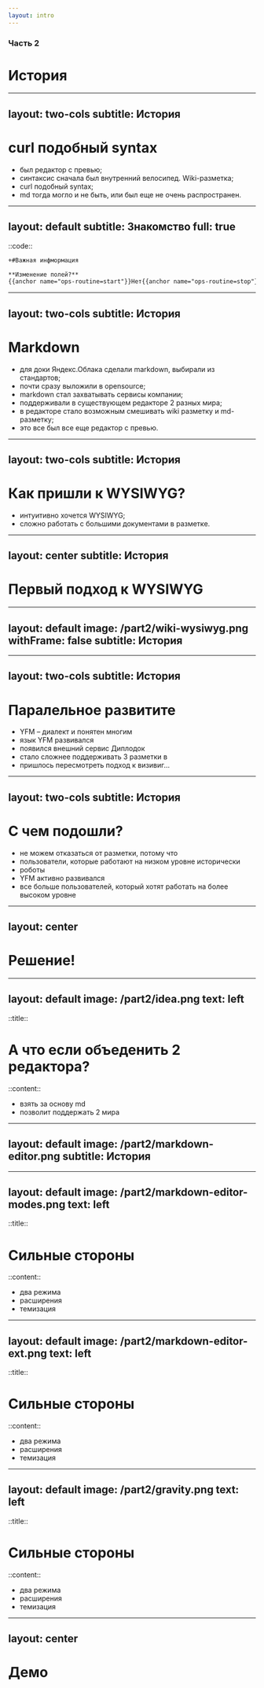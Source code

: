 ```yaml
---
layout: intro
---
```


### Часть 2
# История

<!--
##########################################################################################################################################
-->


---
layout: two-cols
subtitle: История
---

# curl подобный syntax

* был редактор с превью;
* синтаксис сначала был внутренний велосипед. Wiki-разметка;
* curl подобный syntax;
* md тогда могло и не быть, или был еще не очень распространен.

<!--
тут надо подсветить, что смотрим тип редактора, а еще и синтаксис

##########################################################################################################################################
-->

---
layout: default
subtitle: Знакомство
full: true
---

::code::
```md {all}
+#Важная инфмормация

**Изменение полей?**
{{anchor name="ops-routine=start"}}Нет{{anchor name="ops-routine=stop"}}
```
<!--
##########################################################################################################################################
-->

---
layout: two-cols
subtitle: История
---

# Markdown

* для доки Яндекс.Облака сделали markdown, выбирали из стандартов;
* почти сразу выложили в opensource;
* markdown стал захватывать сервисы компании;
* поддерживали в существующем редакторе 2 разных мира;
* в редакторе стало возможным смешивать wiki разметку и md-разметку;
* это все был все еще редактор с превью.

<!--
добавить таймлайн на фон
а еще тут надо оставить тип редактора тот же, но дать ощущение другого синтаксиса

##########################################################################################################################################
-->

---
layout: two-cols
subtitle: История
---

# Как пришли к WYSIWYG?


* интуитивно хочется WYSIWYG;
* сложно работать с большими документами в разметке.

<!--
показать то с чем недавно столкнулся работаю с превью, как удобно визивиг


##########################################################################################################################################
-->

---
layout: center
subtitle: История
---

# Первый подход к WYSIWYG

<!--
##########################################################################################################################################
-->

---
layout: default
image: /part2/wiki-wysiwyg.png
withFrame: false
subtitle: История
---

<!--
##########################################################################################################################################
-->

---
layout: two-cols
subtitle: История
---

# Паралельное развитите

* YFM – диалект и понятен многим
* язык YFM развивался
* появился внешний сервис Диплодок
* стало сложнее поддерживать 3 разметки в
* пришлось пересмотреть подход к визивиг...

<!--
какой-то визуальный элемент параллельного развития doc as a code и WYSIWYG


##########################################################################################################################################
-->

---
layout: two-cols
subtitle: История
---

# С чем подошли?

* не можем отказаться от разметки, потому что 
* пользователи, которые работают на низком уровне исторически
* роботы 
* YFM активно развивался
* все больше пользователей, который хотят работать на более высоком уровне

<!--
##########################################################################################################################################
-->



---
layout: center
---

# Решение!

<!--
##########################################################################################################################################
-->



---
layout: default
image: /part2/idea.png
text: left
---

::title::
# А что если объеденить 2 редактора?

::content::
* взять за основу md
* позволит поддержать 2 мира

<!--
##########################################################################################################################################
-->

---
layout: default
image: /part2/markdown-editor.png
subtitle: История
---

<!--
##########################################################################################################################################
-->


---
layout: default
image: /part2/markdown-editor-modes.png
text: left
---

::title::
# Сильные стороны

::content::
* два режима
* расширения
* темизация


<!--
##########################################################################################################################################
-->

---
layout: default
image: /part2/markdown-editor-ext.png
text: left
---

::title::
# Сильные стороны

::content::
* два режима
* расширения
* темизация


<!--
##########################################################################################################################################
-->

---
layout: default
image: /part2/gravity.png
text: left
---

::title::
# Сильные стороны

::content::
* два режима
* расширения
* темизация


<!--
##########################################################################################################################################
-->

---
layout: center
---

# Демо

<!--
##########################################################################################################################################
-->
